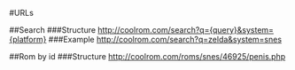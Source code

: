 #URLs


##Search
###Structure
http://coolrom.com/search?q={query}&system={platform}
###Example
http://coolrom.com/search?q=zelda&system=snes

##Rom by id
###Structure
http://coolrom.com/roms/snes/46925/penis.php
